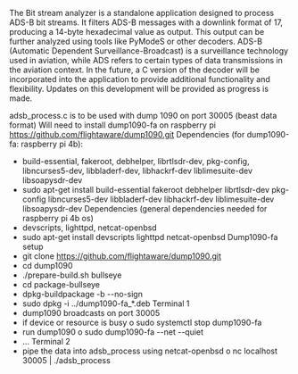The Bit stream analyzer is a standalone application designed to process ADS-B bit streams. It filters ADS-B messages with a downlink format of 17, producing a 14-byte hexadecimal value as output. This output can be further analyzed using tools like PyModeS or other decoders.
ADS-B (Automatic Dependent Surveillance-Broadcast) is a surveillance technology used in aviation, while ADS refers to certain types of data transmissions in the aviation context.
In the future, a C version of the decoder will be incorporated into the application to provide additional functionality and flexibility. Updates on this development will be provided as progress is made.


adsb_process.c is to be used with dump 1090 on port 30005 (beast data format)
Will need to install dump1090-fa on raspberry pi
https://github.com/flightaware/dump1090.git
Dependencies (for dump1090-fa: raspberry pi 4b):
-	build-essential, fakeroot, debhelper, librtlsdr-dev, pkg-config, libncurses5-dev, libbladerf-dev, libhackrf-dev liblimesuite-dev libsoapysdr-dev
-	sudo apt-get install build-essential fakeroot debhelper librtlsdr-dev pkg-config libncurses5-dev libbladerf-dev libhackrf-dev liblimesuite-dev libsoapysdr-dev 
Dependencies (general dependencies needed for raspberry pi 4b os)
-	devscripts, lighttpd, netcat-openbsd
-	sudo apt-get install devscripts lighttpd netcat-openbsd
Dump1090-fa setup
-	git clone https://github.com/flightaware/dump1090.git
-	cd dump1090
-	./prepare-build.sh bullseye
-	cd package-bullseye
-	dpkg-buildpackage -b --no-sign
-	sudo dpkg -i ../dump1090-fa_*.deb
Terminal 1
-	dump1090 broadcasts on port 30005
-	if device or resource is busy
o	sudo systemctl stop dump1090-fa
-	run dump1090
o	sudo dump1090-fa --net --quiet
-	…
Terminal 2
-	pipe the data into adsb_process using netcat-openbsd
o	nc localhost 30005 | ./adsb_process
